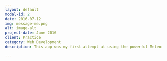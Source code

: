 ```yaml
---
layout: default
modal-id: 2
date: 2016-07-12
img: message-me.png
alt: image-alt
project-date: June 2016
client: Practice
category: Web Development
description: This app was my first attempt at using the powerful Meteor.js platform. It is still a work in progress, and right now all that one can do is log in and create a message thread, then add users to the thread, and allow other users to accept invites to participate in the conversation. The style was created with simple LESS files and the LESS compiler built for the Meteor platform. Also uses Bootstrap 4.0alpha. The frontend was built using Angular 1.5 and in the future it will be converted over to Angular 2.0. The app maintains connection with a web socket and updates the client and the server simultaneously, displaying some of the fastest response times achievable. Unfortunately the Meteor.js team took down their free hosting platform and there is little available at the moment for me to be able to display a working version on the internet currently. However, all of the source code is currently housed on my Github account<strong> <a href="https://github.com/tmgriffith/message-me-app">here</a></strong>. If you would like to see it in action you will need to clone it and then run it from the command line. Just run "meteor npm install" first, then "meteor" in the command prompt and off it will go&#42;.<br><small>&#42;You will need to be sure meteor is already installed before running these scripts in your command line. <a href="https://www.meteor.com/install">Click Here</a> for install instructions</small>

---
```

